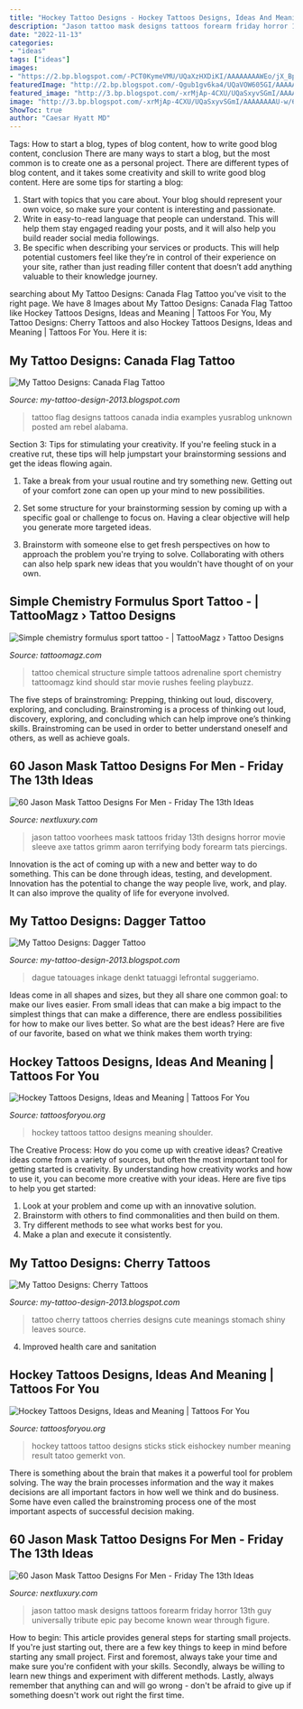 ```yaml
---
title: "Hockey Tattoo Designs - Hockey Tattoos Designs, Ideas And Meaning"
description: "Jason tattoo mask designs tattoos forearm friday horror 13th guy universally tribute epic pay become known wear through figure"
date: "2022-11-13"
categories:
- "ideas"
tags: ["ideas"]
images:
- "https://2.bp.blogspot.com/-PCT0KymeVMU/UQaXzHXDiKI/AAAAAAAAWEo/jX_BpvactlI/s1600/7934d1347939078-traditional-dagger-tattoo-mickey.jpg"
featuredImage: "http://2.bp.blogspot.com/-Qgub1gv6ka4/UQaVOW605GI/AAAAAAAAVqA/r8UFJOo751w/s1600/Cherry_Tattoo_by_sparvflickan.jpg"
featured_image: "http://3.bp.blogspot.com/-xrMjAp-4CXU/UQaSxyvSGmI/AAAAAAAAU-w/6it_Bl8r5Tc/s1600/india_canada.jpg"
image: "http://3.bp.blogspot.com/-xrMjAp-4CXU/UQaSxyvSGmI/AAAAAAAAU-w/6it_Bl8r5Tc/s1600/india_canada.jpg"
ShowToc: true
author: "Caesar Hyatt MD"
---
```



Tags: How to start a blog, types of blog content, how to write good blog content, conclusion
There are many ways to start a blog, but the most common is to create one as a personal project. There are different types of blog content, and it takes some creativity and skill to write good blog content. Here are some tips for starting a blog:
1. Start with topics that you care about. Your blog should represent your own voice, so make sure your content is interesting and passionate.
2. Write in easy-to-read language that people can understand. This will help them stay engaged reading your posts, and it will also help you build reader social media followings.
3. Be specific when describing your services or products. This will help potential customers feel like they’re in control of their experience on your site, rather than just reading filler content that doesn’t add anything valuable to their knowledge journey. 

	

		
searching about My Tattoo Designs: Canada Flag Tattoo you've visit to the right page. We have 8 Images about My Tattoo Designs: Canada Flag Tattoo like Hockey Tattoos Designs, Ideas and Meaning | Tattoos For You, My Tattoo Designs: Cherry Tattoos and also Hockey Tattoos Designs, Ideas and Meaning | Tattoos For You. Here it is:
		
    
## My Tattoo Designs: Canada Flag Tattoo

<img loading=lazy src="http://3.bp.blogspot.com/-xrMjAp-4CXU/UQaSxyvSGmI/AAAAAAAAU-w/6it_Bl8r5Tc/s1600/india_canada.jpg" onerror="this.onerror=null;this.src='https://tse1.mm.bing.net/th?id=OIP.e4EkmKYNOffUNSY82AmI5QHaFj&amp;pid=15.1';" alt="My Tattoo Designs: Canada Flag Tattoo">

_Source: my-tattoo-design-2013.blogspot.com_

>tattoo flag designs tattoos canada india examples yusrablog unknown posted am rebel alabama. 

	

Section 3: Tips for stimulating your creativity.
If you're feeling stuck in a creative rut, these tips will help jumpstart your brainstorming sessions and get the ideas flowing again.
1. Take a break from your usual routine and try something new. Getting out of your comfort zone can open up your mind to new possibilities.

2. Set some structure for your brainstorming session by coming up with a specific goal or challenge to focus on. Having a clear objective will help you generate more targeted ideas.

3. Brainstorm with someone else to get fresh perspectives on how to approach the problem you're trying to solve. Collaborating with others can also help spark new ideas that you wouldn't have thought of on your own.

    
## Simple Chemistry Formulus Sport Tattoo - | TattooMagz › Tattoo Designs

<img loading=lazy src="https://tattoomagz.com/wp-content/uploads/Simple-chemistry-formulus-sport-tattoo.jpg" onerror="this.onerror=null;this.src='https://tse4.mm.bing.net/th?id=OIP.C1EcwVmJ3ic1VOAVH2XS7QHaFj&amp;pid=15.1';" alt="Simple chemistry formulus sport tattoo - | TattooMagz › Tattoo Designs">

_Source: tattoomagz.com_

>tattoo chemical structure simple tattoos adrenaline sport chemistry tattoomagz kind should star movie rushes feeling playbuzz. 

	

The five steps of brainstroming: Prepping, thinking out loud, discovery, exploring, and concluding.
Brainstroming is a process of thinking out loud, discovery, exploring, and concluding which can help improve one’s thinking skills. Brainstroming can be used in order to better understand oneself and others, as well as achieve goals.

    
## 60 Jason Mask Tattoo Designs For Men - Friday The 13th Ideas

<img loading=lazy src="http://nextluxury.com/wp-content/uploads/jason-mask-tattoo-3d-forearm-design-ideas-for-males.jpg" onerror="this.onerror=null;this.src='https://tse1.mm.bing.net/th?id=OIP.znPkrZrXBV1ThFJLVY4GhwAAAA&amp;pid=15.1';" alt="60 Jason Mask Tattoo Designs For Men - Friday The 13th Ideas">

_Source: nextluxury.com_

>jason tattoo voorhees mask tattoos friday 13th designs horror movie sleeve axe tattos grimm aaron terrifying body forearm tats piercings. 

	

Innovation is the act of coming up with a new and better way to do something. This can be done through ideas, testing, and development. Innovation has the potential to change the way people live, work, and play. It can also improve the quality of life for everyone involved.

    
## My Tattoo Designs: Dagger Tattoo

<img loading=lazy src="https://2.bp.blogspot.com/-PCT0KymeVMU/UQaXzHXDiKI/AAAAAAAAWEo/jX_BpvactlI/s1600/7934d1347939078-traditional-dagger-tattoo-mickey.jpg" onerror="this.onerror=null;this.src='https://tse4.mm.bing.net/th?id=OIP.JFcrSRrlQ7QzpQGaJcDqKgHaJ4&amp;pid=15.1';" alt="My Tattoo Designs: Dagger Tattoo">

_Source: my-tattoo-design-2013.blogspot.com_

>dague tatouages inkage denkt tatuaggi lefrontal suggeriamo. 

	

Ideas come in all shapes and sizes, but they all share one common goal: to make our lives easier. From small ideas that can make a big impact to the simplest things that can make a difference, there are endless possibilities for how to make our lives better. So what are the best ideas? Here are five of our favorite, based on what we think makes them worth trying: 

    
## Hockey Tattoos Designs, Ideas And Meaning | Tattoos For You

<img loading=lazy src="http://www.tattoosforyou.org/wp-content/uploads/2016/03/Hockey-Tattoos.jpg" onerror="this.onerror=null;this.src='https://tse4.mm.bing.net/th?id=OIP.fFCk5PDKjqx_2l1eVyIvdQHaJ4&amp;pid=15.1';" alt="Hockey Tattoos Designs, Ideas and Meaning | Tattoos For You">

_Source: tattoosforyou.org_

>hockey tattoos tattoo designs meaning shoulder. 

	

The Creative Process: How do you come up with creative ideas?
Creative ideas come from a variety of sources, but often the most important tool for getting started is creativity. By understanding how creativity works and how to use it, you can become more creative with your ideas. Here are five tips to help you get started: 
1. Look at your problem and come up with an innovative solution.
2. Brainstorm with others to find commonalities and then build on them. 
3. Try different methods to see what works best for you. 
4. Make a plan and execute it consistently. 

    
## My Tattoo Designs: Cherry Tattoos

<img loading=lazy src="http://2.bp.blogspot.com/-Qgub1gv6ka4/UQaVOW605GI/AAAAAAAAVqA/r8UFJOo751w/s1600/Cherry_Tattoo_by_sparvflickan.jpg" onerror="this.onerror=null;this.src='https://tse3.mm.bing.net/th?id=OIP.Vx7M74VoWYeL0HK5z3pUGwHaJ4&amp;pid=15.1';" alt="My Tattoo Designs: Cherry Tattoos">

_Source: my-tattoo-design-2013.blogspot.com_

>tattoo cherry tattoos cherries designs cute meanings stomach shiny leaves source. 

	

4. Improved health care and sanitation 

    
## Hockey Tattoos Designs, Ideas And Meaning | Tattoos For You

<img loading=lazy src="https://www.tattoosforyou.org/wp-content/uploads/2016/03/Images-of-Hockey-Tattoos.jpg" onerror="this.onerror=null;this.src='https://tse1.mm.bing.net/th?id=OIP.UC_5q1sPGRY9NBwkKWtcpQAAAA&amp;pid=15.1';" alt="Hockey Tattoos Designs, Ideas and Meaning | Tattoos For You">

_Source: tattoosforyou.org_

>hockey tattoos tattoo designs sticks stick eishockey number meaning result tatoo gemerkt von. 

	

There is something about the brain that makes it a powerful tool for problem solving. The way the brain processes information and the way it makes decisions are all important factors in how well we think and do business. Some have even called the brainstroming process one of the most important aspects of successful decision making.

    
## 60 Jason Mask Tattoo Designs For Men - Friday The 13th Ideas

<img loading=lazy src="http://nextluxury.com/wp-content/uploads/guy-with-jason-mask-tattoo-design-on-inner-forearm.jpg" onerror="this.onerror=null;this.src='https://tse3.mm.bing.net/th?id=OIP.iEbHTsu6TNIxJR9iws_fCgHaHa&amp;pid=15.1';" alt="60 Jason Mask Tattoo Designs For Men - Friday The 13th Ideas">

_Source: nextluxury.com_

>jason tattoo mask designs tattoos forearm friday horror 13th guy universally tribute epic pay become known wear through figure. 

	

How to begin: This article provides general steps for starting small projects.
If you're just starting out, there are a few key things to keep in mind before starting any small project. First and foremost, always take your time and make sure you're confident with your skills. Secondly, always be willing to learn new things and experiment with different methods. Lastly, always remember that anything can and will go wrong - don't be afraid to give up if something doesn't work out right the first time.

